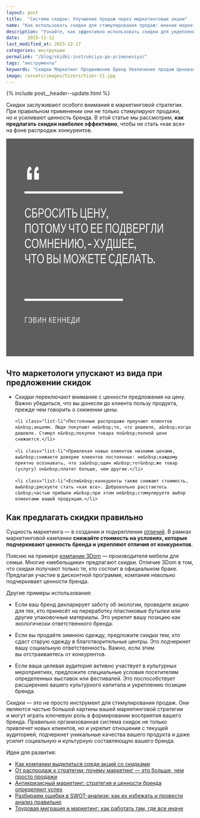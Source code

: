 ```yaml
---
layout: post
title:  "Система скидок: Улучшение продаж через маркетинговые акции"
name: "Как использовать скидки для стимулирования продаж: мнение маркетолога"
description: "Узнайте, как эффективно использовать скидки для укрепления бренда и&nbsp;увеличения продаж. Инструкция маркетолога по&nbsp;успешному применению скидок."
date:   2015-11-12
last_modified_at: 2023-12-17
categories: инструкции
permalink: "/blog/skidki-instrukciya-po-primeneniyu/"
tags: "инструменты"
keywords: "Скидки Маркетинг Продвижение Бренд Увеличение продаж Ценовая стратегия Конкурентное преимущество Ценность предложения Маркетинговая стратегия"
image: /assets/images/tizers/tizer-11.jpg
---
```


{% include post__header--update.html %}

<p>Скидки заслуживают особого внимания в&nbsp;маркетинговой стратегии. При правильном применении они не&nbsp;только стимулируют продажи, но&nbsp;и&nbsp;усиливают ценность бренда. В&nbsp;этой статье мы&nbsp;рассмотрим, <strong>как предлагать скидки наиболее эффективно</strong>, чтобы не&nbsp;стать «как все» на&nbsp;фоне распродаж конкурентов.</p>

<div class="figure" itemprop="image" itemscope itemtype="https://schema.org/ImageObject">
<link itemprop="url" href="/assets/images/blog/skidki-instrukciya-po-primeneniyu/discount1.jpg">
<picture>
                <source srcset="/assets/images/blog/skidki-instrukciya-po-primeneniyu/discount1.avif" type="image/avif">
                 <source srcset="/assets/images/blog/skidki-instrukciya-po-primeneniyu/discount1.webp" type="image/webp">               
               <img src="/assets/images/blog/skidki-instrukciya-po-primeneniyu/discount1.jpg" alt="Цитата о том, что сбрасывание цен является худшим, что можно сделать в маркетинге" width="695" height="583"  class="image" itemprop="contentUrl"/>
    </picture>
</div>

<section class="full-bleed row-gap--m max-width-text" >
<h2 class="section__title h1 bold ">Что маркетологи упускают из вида при предложении скидок</h2>
<ul class="additive-spacing">
	<li class="list-li">Скидки переключают внимание с&nbsp;ценности предложения на&nbsp;цену. Важно убедиться, что вы&nbsp;донесли до&nbsp;клиента пользу продукта, прежде чем говорить о&nbsp;снижении цены.</li>

	<li class="list-li">Постоянные распродажи приучают клиентов к&nbsp;акциям. Люди покупают не&nbsp;то, что дешевле, а&nbsp;когда дешевле. Стимул к&nbsp;покупке товара по&nbsp;полной цене снижается.</li>
 
	<li class="list-li">Привлекая новых клиентов низкими ценами, вы&nbsp;снижаете доверие клиентов постоянных: не&nbsp;каждому приятно осознавать, что за&nbsp;один и&nbsp;тот&nbsp;же товар (услугу) он&nbsp;платит больше, чем другие.</li>
 
	<li class="list-li">Если&nbsp;конкуренты также снижают стоимость, вы&nbsp;рискуете стать «как все». Добровольно расстаетесь с&nbsp;частью прибыли и&nbsp;при этом не&nbsp;стимулируете выбор клиентами вашей продукции.</li>
 </ul>
</section>



<section class="full-bleed row-gap--m max-width-text" >
<h2 class="section__title h1 bold ">Как предлагать скидки правильно </h2>

<p>Сущность маркетинга — в&nbsp;создании и&nbsp;подкреплении <a class="link" href="/blog/vospriyatie-klienta-uspeh/#distinction">отличий</a>. В&nbsp;рамках маркетинговой кампании <strong>снижайте стоимость на&nbsp;условиях, которые подчеркивают ценность бренда и&nbsp;укрепляют отличия от&nbsp;конкурентов</strong>.</p>

<p>Поясню на&nbsp;примере <a class="link" href="/blog/3dom-mebel-dlya-semi/">компании 3Dom</a>&nbsp;— производителя мебели для семьи. Многие «мебельщики» предлагают скидки. Отличие 3Dom в&nbsp;том, что скидки получают только&nbsp;те, кто состоит в&nbsp;официальном браке. Предлагая участие в&nbsp;дисконтной программе, компания невольно подчеркивает ценности бренда.</p>


<p class="mb-m">Другие примеры использования:</p>
<ul> 
	<li class="list-li"> <p>Если ваш бренд декларирует заботу об&nbsp;экологии, проведите акцию для тех, кто принесёт на&nbsp;переработку пластиковые бутылки или другие упаковочные материалы. Это укрепит вашу позицию как экологически ответственного бренда.</p>
</li>	<li class="list-li"> <p>Если вы&nbsp;продаёте зимнюю одежду, предложите скидки тем, кто сдаст старую одежду в&nbsp;благотворительные центры. Это подчеркнет вашу социальную ответственность. Важно, если этим вы&nbsp;отстраиваетесь от&nbsp;конкурентов.</p>
</li>	<li class="list-li"> <p>Если ваша целевая аудитория активно участвует в&nbsp;культурных мероприятиях, предложите специальные условия посетителям определенных выставок или фестивалей. Это поспособствует расширению вашего культурного капитала и&nbsp;укреплению позиции бренда.</p>
</li> 
</ul>
</section>

<p>Скидки&nbsp;— это не&nbsp;просто инструмент для стимулирования продаж. Они являются частью большой картины вашей маркетинговой стратегии и&nbsp;могут играть ключевую роль в&nbsp;формировании восприятия вашего бренда. Правильно организованная система скидок не&nbsp;только привлечет новых клиентов, но&nbsp;и&nbsp;укрепит отношения с&nbsp;текущей аудиторией, подчеркнет уникальные качества вашего продукта и&nbsp;даже усилит социальную и&nbsp;культурную составляющую вашего бренда. </p>

<footer class="additive-spacing">
<p class="mb-m mt-m">Идеи для развития:</p>
<ul class="addictive-spacing">

<li class="list-li">
  <a class="link" href="/blog/akcii-so-skidkami/">Как компании выделиться среди акций со&nbsp;скидками</a>
</li>
<li class="list-li">
  <a class="link" href="/blog/marketing-bolshe-chem-prodazhi/">От&nbsp;распродаж к&nbsp;стратегии: почему маркетинг&nbsp;&mdash; это больше, чем просто продажи</a>
</li>
<li class="list-li">
  <a class="link" href="/blog/marketing-v-krizis/">Антикризисный маркетинг: стратегия и&nbsp;ценности бренда определяют успех</a>
</li>
<li class="list-li">
  <a href="/blog/oshibki-v-swot-analize-i-kak-ih-izbezhat/" class="link"> Разбираем ошибки в&nbsp;SWOT-анализе: как их&nbsp;избежать и&nbsp;провести анализ правильно </a>
</li>
<li class="list-li">
  <a href="/blog/marketing-v-afrike-i-migraciya/" class="link"> Трудовая миграция и&nbsp;маркетинг: как работать там, где все иначе </a>
</li>
</ul>
</footer>

